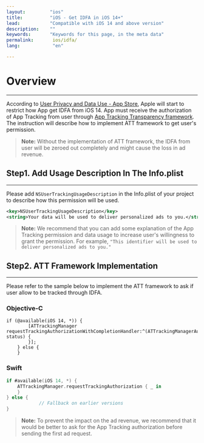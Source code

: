 ```yaml
---
layout:         "ios"
title:          "iOS - Get IDFA in iOS 14+"
lead:           "Compatible with iOS 14 and above version"
description:    ""
keywords:       "Keywords for this page, in the meta data"
permalink:       ios/idfa/
lang:            "en"

---
```

# Overview
---
According to [User Privacy and Data Use - App Store], Apple will start to restrict how App get IDFA from iOS 14. App must receive the authorization of App Tracking from user through [App Tracking Transparency framework]. The instruction will describe how to implement ATT framework to get user's permission.

>**Note:** Without the implementation of ATT framework, the IDFA from user will be zeroed out completely and might cause the loss in ad revenue.


## Step1. Add Usage Description In The Info.plist
---
Please add `NSUserTrackingUsageDescription` in the Info.plist of your project to describe how this permission will be used.


```xml
<key>NSUserTrackingUsageDescription</key>
<string>Your data will be used to deliver personalized ads to you.</string>
```

>**Note:** We recommend that you can add some explanation of the App Tracking permission and data usage to increase user's willingness to grant the permission. For example, `"This identifier will be used to deliver personalized ads to you."`


## Step2. ATT Framework Implementation
---
Please refer to the sample below to implement the ATT framework to ask if user allow to be tracked through IDFA.

### Objective-C

```objc
if (@available(iOS 14, *)) {
        [ATTrackingManager requestTrackingAuthorizationWithCompletionHandler:^(ATTrackingManagerAuthorizationStatus status) {
        }];
    } else {
    }
```


### Swift

```swift
if #available(iOS 14, *) {
	ATTrackingManager.requestTrackingAuthorization { _ in
	}
} else {
            // Fallback on earlier versions
}
```

>**Note:** To prevent the impact on the ad revenue, we recommend that it would be better to ask for the App Tracking authorization before sending the first ad request.


[User Privacy and Data Use - App Store]: https://developer.apple.com/app-store/user-privacy-and-data-use/
[App Tracking Transparency framework]: https://developer.apple.com/documentation/apptrackingtransparency